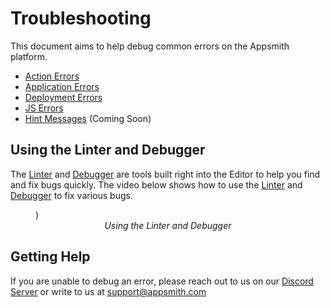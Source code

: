# Troubleshooting

This document aims to help debug common errors on the Appsmith platform.

* [Action Errors](action-errors/)
* [Application Errors](application-errors.md)
* [Deployment Errors](deployment-errors.md)
* [JS Errors](js-errors.md)
* [Hint Messages](https://github.com/appsmithorg/appsmith-docs/tree/9fe81bb98cdc29e7f6ba351c3620699e98ca891e/troubleshooting-guide/hint-messages.md) (Coming Soon)

## Using the Linter and Debugger

The [Linter](../../core-concepts/writing-code/javascript-editor-beta/#linting-errors) and [Debugger](../../core-concepts/writing-code/javascript-editor-beta/#debugger-statements) are tools built right into the Editor to help you find and fix bugs quickly. The video below shows how to use the [Linter](../../core-concepts/writing-code/javascript-editor-beta/#linting-errors) and [Debugger](../../core-concepts/writing-code/javascript-editor-beta/#debugger-statements) to fix various bugs.


<figure>
<object data="https://www.youtube.com/embed/DuDBMCqG2Zo" width='750px' height='400px'></object>)
<figcaption align = "center"><i>Using the Linter and Debugger</i></figcaption>
</figure>


## Getting Help

If you are unable to debug an error, please reach out to us on our [Discord Server](https://discord.com/invite/rBTTVJp) or write to us at support@appsmith.com
